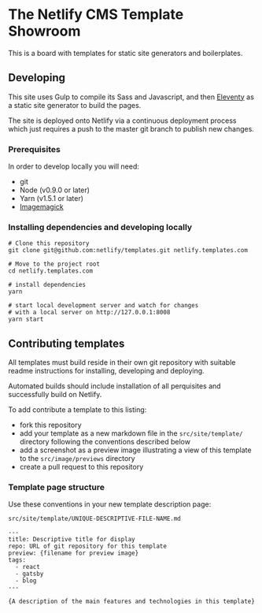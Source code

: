 # The Netlify CMS Template Showroom

This is a board with templates for static site generators and
boilerplates.


## Developing

This site uses Gulp to compile its Sass and Javascript, and then [Eleventy](https://11ty.io) as a static site generator to build the pages.

The site is deployed onto Netlify via a continuous deployment process which just requires a push to the master git branch to publish new changes.


### Prerequisites

In order to develop locally you will need:

- git
- Node (v0.9.0 or later)
- Yarn (v1.5.1 or later)
- [Imagemagick](http://www.imagemagick.org/script/index.php)


### Installing dependencies and developing locally

```
# Clone this repository
git clone git@github.com:netlify/templates.git netlify.templates.com

# Move to the project root
cd netlify.templates.com

# install dependencies
yarn

# start local development server and watch for changes
# with a local server on http://127.0.0.1:8008
yarn start

```



## Contributing templates

All templates must build reside in their own git repository with suitable readme instructions for installing, developing and deploying.

Automated builds should include installation of all perquisites and successfully build on Netlify.

To add contribute a template to this listing:

- fork this repository
- add your template as a new markdown file in the `src/site/template/` directory following the conventions described below
- add a screenshot as a preview image illustrating a view of this template to the `src/image/previews` directory
- create a pull request to this repository

### Template page structure

Use these conventions in your new template description page:

`src/site/template/UNIQUE-DESCRIPTIVE-FILE-NAME.md`

```
---
title: Descriptive title for display
repo: URL of git repository for this template
preview: {filename for preview image}
tags:
  - react
  - gatsby
  - blog
---

{A description of the main features and technologies in this template}
```


